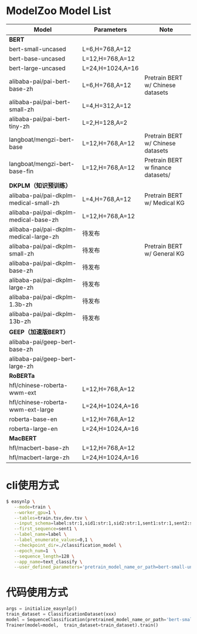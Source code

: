 # ModelZoo Model List

| Model | Parameters | Note |
| --- | --- | --- |
| **BERT** |  |  |
| bert-small-uncased | L=6,H=768,A=12 |  |
| bert-base-uncased | L=12,H=768,A=12 |  |
| bert-large-uncased | L=24,H=1024,A=16 |  |
| alibaba-pai/pai-bert-base-zh | L=6,H=768,A=12 |  Pretrain BERT w/ Chinese datasets|
| alibaba-pai/pai-bert-small-zh | L=4,H=312,A=12 |  |
| alibaba-pai/pai-bert-tiny-zh | L=2,H=128,A=2 |  |
| langboat/mengzi-bert-base | L=12,H=768,A=12| Pretrain BERT w/ Chinese datasets|
| langboat/mengzi-bert-base-fin | L=12,H=768,A=12 | Pretrain BERT w finance datasets/ 
| **DKPLM（知识预训练）** |  |  |
| alibaba-pai/pai-dkplm-medical-small-zh | L=4,H=768,A=12 | Pretrain BERT w/ Medical KG|
| alibaba-pai/pai-dkplm-medical-base-zh | L=12,H=768,A=12 |  |
| alibaba-pai/pai-dkplm-medical-large-zh | 待发布 |  |
| alibaba-pai/pai-dkplm-small-zh | 待发布 | Pretrain BERT w/ General KG|
| alibaba-pai/pai-dkplm-base-zh | 待发布 |  |
| alibaba-pai/pai-dkplm-large-zh | 待发布 |  |
| alibaba-pai/pai-dkplm-1.3b-zh | 待发布 |  |
| alibaba-pai/pai-dkplm-13b-zh | 待发布 |  |
| **GEEP（加速版BERT）** |  |  |
| alibaba-pai/geep-bert-base-zh |  |  |
| alibaba-pai/geep-bert-large-zh |  |  |
| **RoBERTa** |  |  |
| hfl/chinese-roberta-wwm-ext | L=12,H=768,A=12 |  |
| hfl/chinese-roberta-wwm-ext-large | L=24,H=1024,A=16 |  |
| roberta-base-en | L=12,H=768,A=12 |  |
| roberta-large-en | L=24,H=1024,A=16 |  |
| **MacBERT** |  |  |
| hfl/macbert-base-zh | L=12,H=768,A=12 |  |
| hfl/macbert-large-zh | L=24,H=1024,A=16 |  |

# cli使用方式
```bash
$ easynlp \
   --mode=train \
   --worker_gpu=1 \
   --tables=train.tsv,dev.tsv \
   --input_schema=label:str:1,sid1:str:1,sid2:str:1,sent1:str:1,sent2:str:1 \
   --first_sequence=sent1 \
   --label_name=label \
   --label_enumerate_values=0,1 \
   --checkpoint_dir=./classification_model \
   --epoch_num=1  \
   --sequence_length=128 \
   --app_name=text_classify \
   --user_defined_parameters='pretrain_model_name_or_path=bert-small-uncased'
```

# 代码使用方式

```python
args = initialize_easynlp()
train_dataset = ClassificationDataset(xxx)
model = SequenceClassification(pretrained_model_name_or_path='bert-small-uncased')
Trainer(model=model,  train_dataset=train_dataset).train()
```



